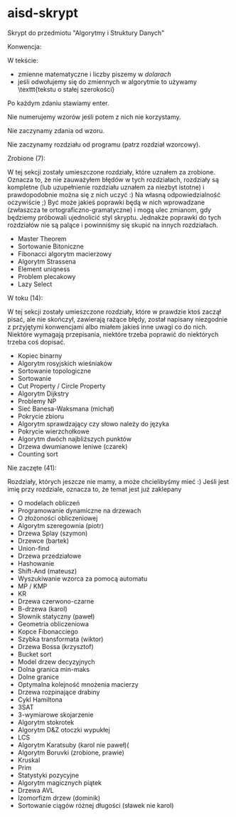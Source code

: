 # aisd-skrypt
Skrypt do przedmiotu "Algorytmy i Struktury Danych"

Konwencja:

W tekście:
- zmienne matematyczne i liczby piszemy w $dolarach$
- jeśli odwołujemy się do zmiennych w algorytmie to używamy \texttt{tekstu o stałej szerokości}

Po każdym zdaniu stawiamy enter.

Nie numerujemy wzorów jeśli potem z nich nie korzystamy.

Nie zaczynamy zdania od wzoru.

Nie zaczynamy rozdziału od programu (patrz rozdział wzorcowy).


Zrobione (7):

W tej sekcji zostały umieszczone rozdziały, które uznałem za zrobione.
Oznacza to, że nie zauważyłem błędów w tych rozdziałach, rozdziały są kompletne (lub uzupełnienie rozdziału uznałem za niezbyt istotne) i prawdopodobnie można się z nich uczyć :)
Na własną odpowiedzialność oczywiście ;)
Być może jakieś poprawki będą w nich wprowadzane (zwłaszcza te ortograficzno-gramatyczne) i mogą ulec zmianom, gdy będziemy próbowali ujednolicić styl skryptu.
Jednakże poprawki do tych rozdziałów nie są palące i powinniśmy się skupić na innych rozdziałach.

- Master Theorem
- Sortowanie Bitoniczne
- Fibonacci algorytm macierzowy
- Algorytm Strassena
- Element uniqness
- Problem plecakowy
- Lazy Select

W toku (14):

W tej sekcji zostały umieszczone rozdziały, które w prawdzie ktoś zaczął pisać, ale nie skończył, zawierają rażące błędy, został napisany niezgodnie z przyjętymi konwencjami albo miałem jakieś inne uwagi co do nich.
Niektóre wymagają przepisania, niektóre trzeba poprawić do niektórych trzeba coś dopisać.

- Kopiec binarny
- Algorytm rosyjskich wieśniaków
- Sortowanie topologiczne
- Sortowanie
- Cut Property / Circle Property
- Algorytm Dijkstry
- Problemy NP
- Sieć Banesa-Waksmana (michał)
- Pokrycie zbioru
- Algorytm sprawdzający czy słowo należy do języka
- Pokrycie wierzchołkowe
- Algorytm dwóch najbliższych punktów
- Drzewa dwumianowe leniwe (czarek)
- Counting sort

Nie zaczęte (41):

Rozdziały, których jeszcze nie mamy, a może chcielibyśmy mieć :)
Jeśli jest imię przy rozdziale, oznacza to, że temat jest już zaklepany

- O modelach obliczeń
- Programowanie dynamiczne na drzewach
- O złożoności obliczeniowej
- Algorytm szeregownia (piotr)
- Drzewa Splay (szymon)
- Drzewce (bartek)
- Union-find
- Drzewa przedziałowe
- Hashowanie
- Shift-And (mateusz)
- Wyszukiwanie wzorca za pomocą automatu
- MP / KMP
- KR
- Drzewa czerwono-czarne
- B-drzewa (karol)
- Słownik statyczny (paweł)
- Geometria obliczeniowa
- Kopce Fibonacciego
- Szybka transformata (wiktor)
- Drzewa Bossa (krzysztof)
- Bucket sort
- Model drzew decyzyjnych
- Dolna granica min-maks
- Dolne granice 
- Optymalna kolejność mnożenia macierzy
- Drzewa rozpinające drabiny
- Cykl Hamiltona
- 3SAT
- 3-wymiarowe skojarzenie
- Algorytm stokrotek
- Algorytm D&Z otoczki wypukłej
- LCS 
- Algorytm Karatsuby (karol nie paweł)(
- Algorytm Boruvki (zrobione, prawie)
- Kruskal
- Prim
- Statystyki pozycyjne
- Algorytm magicznych piątek
- Drzewa AVL
- Izomorfizm drzew (dominik)
- Sortowanie ciągów różnej długości (sławek nie karol)
